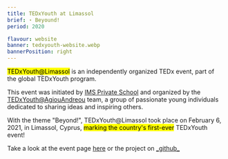 ```yaml
---
title: TEDxYouth at Limassol
brief: ⋆ Beyound!
period: 2020

flavour: website
banner: tedxyouth-website.webp
bannerPosition: right
---
```


<mark class="highlight">TEDxYouth@Limassol</mark> is an independently organized TEDx event, part of the global TEDxYouth program.

This event was initiated by [IMS Private School](https://ims-edu.com/) and organized by the [TEDxYouth@AgiouAndreou](https://www.ted.com/tedx/events/39907) team, a group of passionate young individuals dedicated to sharing ideas and inspiring others.

With the theme "Beyond!", TEDxYouth@Limassol took place on February 6, 2021, in Limassol, Cyprus, <mark class="highlight">marking the country's first-ever</mark> TEDxYouth event!

Take a look at the event page [here](https://danielpancake.github.io/tedxyouth-agiouandreou) or the project on [\_github\_](https://github.com/danielpancake/tedxyouth-agiouandreou)
